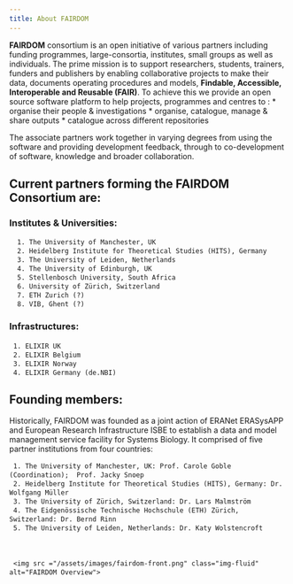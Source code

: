 ```yaml
---
title: About FAIRDOM
---
```


**FAIRDOM** consortium is an open initiative of various partners including funding programmes, large-consortia, institutes, small groups as well as individuals. The prime mission is to support researchers, students, trainers, funders and publishers by enabling collaborative projects to make their data, documents operating procedures and models,  **Findable, Accessible, Interoperable and Reusable (FAIR)**. To achieve this we provide an open source software platform to help projects, programmes and centres to :
                          * organise their people & investigations
                          * organise, catalogue, manage & share outputs
                          * catalogue across different repositories

The associate partners work together in varying degrees from using the software and providing development feedback, through to co-development of software, knowledge and broader collaboration. 

## Current partners forming the FAIRDOM Consortium are: 

### Institutes & Universities:
      1. The University of Manchester, UK
      2. Heidelberg Institute for Theoretical Studies (HITS), Germany
      3. The University of Leiden, Netherlands
      4. The University of Edinburgh, UK
      5. Stellenbosch University, South Africa
      6. University of Zürich, Switzerland
      7. ETH Zurich (?)
      8. VIB, Ghent (?)

### Infrastructures:
     1. ELIXIR UK
     2. ELIXIR Belgium
     3. ELIXIR Norway
     4. ELIXIR Germany (de.NBI)

 
## Founding members:

Historically, FAIRDOM was founded as a joint action of ERANet ERASysAPP and European Research Infrastructure ISBE to establish a data and model management service facility for Systems Biology. It comprised of five partner institutions from four countries: 

     1. The University of Manchester, UK: Prof. Carole Goble (Coordination);  Prof. Jacky Snoep
     2. Heidelberg Institute for Theoretical Studies (HITS), Germany: Dr. Wolfgang Müller
     3. The University of Zürich, Switzerland: Dr. Lars Malmström
     4. The Eidgenössische Technische Hochschule (ETH) Zürich, Switzerland: Dr. Bernd Rinn
     5. The University of Leiden, Netherlands: Dr. Katy Wolstencroft



     <img src ="/assets/images/fairdom-front.png" class="img-fluid" alt="FAIRDOM Overview">

